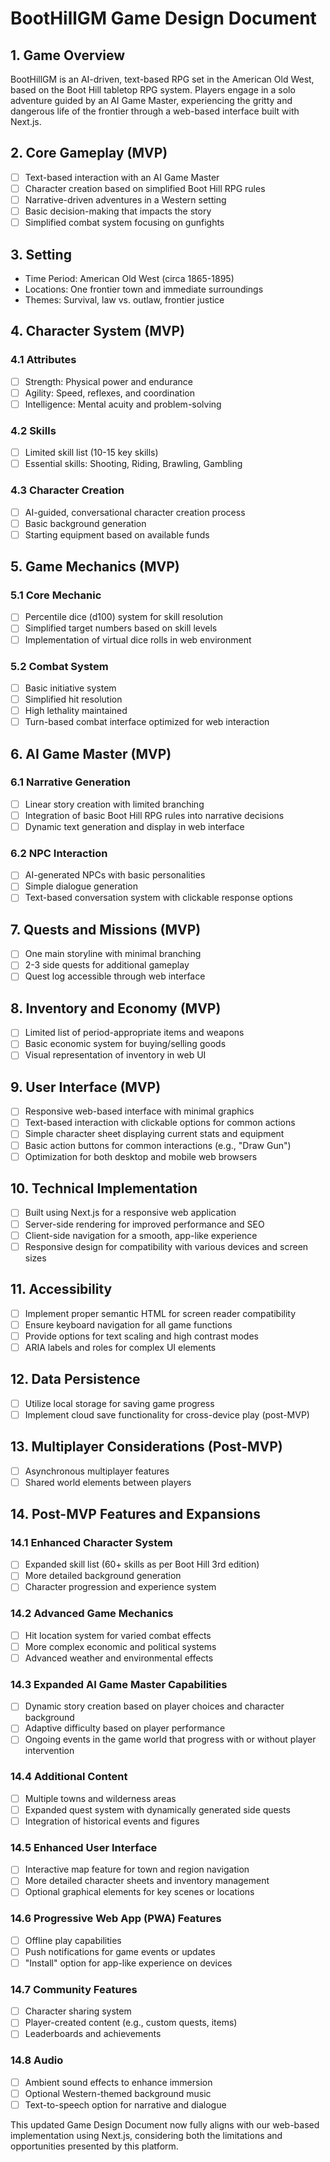 # BootHillGM Game Design Document

## 1. Game Overview
BootHillGM is an AI-driven, text-based RPG set in the American Old West, based on the Boot Hill tabletop RPG system. Players engage in a solo adventure guided by an AI Game Master, experiencing the gritty and dangerous life of the frontier through a web-based interface built with Next.js.

## 2. Core Gameplay (MVP)
- [ ] Text-based interaction with an AI Game Master
- [ ] Character creation based on simplified Boot Hill RPG rules
- [ ] Narrative-driven adventures in a Western setting
- [ ] Basic decision-making that impacts the story
- [ ] Simplified combat system focusing on gunfights

## 3. Setting
- Time Period: American Old West (circa 1865-1895)
- Locations: One frontier town and immediate surroundings
- Themes: Survival, law vs. outlaw, frontier justice

## 4. Character System (MVP)
### 4.1 Attributes
- [ ] Strength: Physical power and endurance
- [ ] Agility: Speed, reflexes, and coordination
- [ ] Intelligence: Mental acuity and problem-solving

### 4.2 Skills
- [ ] Limited skill list (10-15 key skills)
- [ ] Essential skills: Shooting, Riding, Brawling, Gambling

### 4.3 Character Creation
- [ ] AI-guided, conversational character creation process
- [ ] Basic background generation
- [ ] Starting equipment based on available funds

## 5. Game Mechanics (MVP)
### 5.1 Core Mechanic
- [ ] Percentile dice (d100) system for skill resolution
- [ ] Simplified target numbers based on skill levels
- [ ] Implementation of virtual dice rolls in web environment

### 5.2 Combat System
- [ ] Basic initiative system
- [ ] Simplified hit resolution
- [ ] High lethality maintained
- [ ] Turn-based combat interface optimized for web interaction

## 6. AI Game Master (MVP)
### 6.1 Narrative Generation
- [ ] Linear story creation with limited branching
- [ ] Integration of basic Boot Hill RPG rules into narrative decisions
- [ ] Dynamic text generation and display in web interface

### 6.2 NPC Interaction
- [ ] AI-generated NPCs with basic personalities
- [ ] Simple dialogue generation
- [ ] Text-based conversation system with clickable response options

## 7. Quests and Missions (MVP)
- [ ] One main storyline with minimal branching
- [ ] 2-3 side quests for additional gameplay
- [ ] Quest log accessible through web interface

## 8. Inventory and Economy (MVP)
- [ ] Limited list of period-appropriate items and weapons
- [ ] Basic economic system for buying/selling goods
- [ ] Visual representation of inventory in web UI

## 9. User Interface (MVP)
- [ ] Responsive web-based interface with minimal graphics
- [ ] Text-based interaction with clickable options for common actions
- [ ] Simple character sheet displaying current stats and equipment
- [ ] Basic action buttons for common interactions (e.g., "Draw Gun")
- [ ] Optimization for both desktop and mobile web browsers

## 10. Technical Implementation
- [ ] Built using Next.js for a responsive web application
- [ ] Server-side rendering for improved performance and SEO
- [ ] Client-side navigation for a smooth, app-like experience
- [ ] Responsive design for compatibility with various devices and screen sizes

## 11. Accessibility
- [ ] Implement proper semantic HTML for screen reader compatibility
- [ ] Ensure keyboard navigation for all game functions
- [ ] Provide options for text scaling and high contrast modes
- [ ] ARIA labels and roles for complex UI elements

## 12. Data Persistence
- [ ] Utilize local storage for saving game progress
- [ ] Implement cloud save functionality for cross-device play (post-MVP)

## 13. Multiplayer Considerations (Post-MVP)
- [ ] Asynchronous multiplayer features
- [ ] Shared world elements between players

## 14. Post-MVP Features and Expansions
### 14.1 Enhanced Character System
- [ ] Expanded skill list (60+ skills as per Boot Hill 3rd edition)
- [ ] More detailed background generation
- [ ] Character progression and experience system

### 14.2 Advanced Game Mechanics
- [ ] Hit location system for varied combat effects
- [ ] More complex economic and political systems
- [ ] Advanced weather and environmental effects

### 14.3 Expanded AI Game Master Capabilities
- [ ] Dynamic story creation based on player choices and character background
- [ ] Adaptive difficulty based on player performance
- [ ] Ongoing events in the game world that progress with or without player intervention

### 14.4 Additional Content
- [ ] Multiple towns and wilderness areas
- [ ] Expanded quest system with dynamically generated side quests
- [ ] Integration of historical events and figures

### 14.5 Enhanced User Interface
- [ ] Interactive map feature for town and region navigation
- [ ] More detailed character sheets and inventory management
- [ ] Optional graphical elements for key scenes or locations

### 14.6 Progressive Web App (PWA) Features
- [ ] Offline play capabilities
- [ ] Push notifications for game events or updates
- [ ] "Install" option for app-like experience on devices

### 14.7 Community Features
- [ ] Character sharing system
- [ ] Player-created content (e.g., custom quests, items)
- [ ] Leaderboards and achievements

### 14.8 Audio
- [ ] Ambient sound effects to enhance immersion
- [ ] Optional Western-themed background music
- [ ] Text-to-speech option for narrative and dialogue

This updated Game Design Document now fully aligns with our web-based implementation using Next.js, considering both the limitations and opportunities presented by this platform.